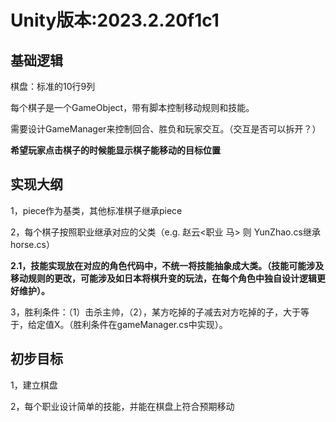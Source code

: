 # Unity版本:2023.2.20f1c1
## 基础逻辑
棋盘：标准的10行9列

每个棋子是一个GameObject，带有脚本控制移动规则和技能。

需要设计GameManager来控制回合、胜负和玩家交互。（交互是否可以拆开？）

**希望玩家点击棋子的时候能显示棋子能移动的目标位置**

## 实现大纲
1，piece作为基类，其他标准棋子继承piece

2，每个棋子按照职业继承对应的父类（e.g. 赵云<职业 马> 则 YunZhao.cs继承horse.cs）

**2.1，技能实现放在对应的角色代码中，不统一将技能抽象成大类。（技能可能涉及移动规则的更改，可能涉及如日本将棋升变的玩法，在每个角色中独自设计逻辑更好维护）。**

3，胜利条件：（1）击杀主帅，（2），某方吃掉的子减去对方吃掉的子，大于等于，给定值X。（胜利条件在gameManager.cs中实现）。

## 初步目标
1，建立棋盘

2，每个职业设计简单的技能，并能在棋盘上符合预期移动
